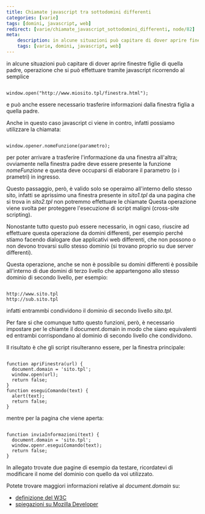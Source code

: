 ```yaml
---
title: Chiamate javascript tra sottodomini differenti
categories: [varie]
tags: [domini, javascript, web]
redirect: [varie/chiamate_javascript_sottodomini_differenti, node/82]
meta:
    description: in alcune situazioni può capitare di dover aprire finestre figlie di quella padre, operazione che si può effettuare tramite javascript ricorrendo al semplice window.opne.
    tags: [varie, domini, javascript, web]
---
```

in alcune situazioni può capitare di dover aprire finestre figlie di quella padre, operazione che si può effettuare tramite javascript ricorrendo al semplice
~~~language-php

window.open("http://www.miosito.tpl/finestra.html");

~~~

e può anche essere necessario trasferire informazioni dalla finestra figlia a quella padre.

Anche in questo caso javascript ci viene in contro, infatti possiamo utilizzare la chiamata:
~~~language-php

window.opener.nomeFunzione(parametro);

~~~

per poter arrivare a trasferire l'informazione da una finestra all'altra; ovviamente nella finestra padre deve essere presente la funzione _nomeFunzione_ e questa deve occuparsi di elaborare il parametro (o i prametri) in ingresso.
<!--break-->
Questo passaggio, però, è valido solo se operaimo all'interno dello stesso sito, infatti se aprissimo una finestra presente in _sito1.tpl_ da una pagina che si trova in _sito2.tpl_ non potremmo effettuare le chiamate Questa operazione viene svolta per proteggere l'esecuzione di script maligni (cross-site scripting).

Nonostante tutto questo può essere necessario, in ogni caso, riuscire ad effettuare questa operazione da domini differenti, per esempio perché stiamo facendo dialogare due applicativi web differenti, che non possono o non devono trovarsi sullo stesso dominio (si trovano proprio su due server differenti).

Questa operazione, anche se non è possibile su domini differenti è possibile all'interno di due domini di terzo livello che appartengono allo stesso dominio di secondo livello, per esempio:
~~~language-php

http://www.sito.tpl
http://sub.sito.tpl

~~~

infatti entrammbi condividono il dominio di secondo livello _sito.tpl_.

Per fare si che comunque tutto questo funzioni, però, è necessario impostare per le chiamte il document.domain in modo che siano equivalenti ed entrambi corrispondano al dominio di secondo livello che condividono.

Il risultato è che gli script risulteranno essere, per la finestra principale:
~~~language-php

function apriFinestra(url) {
  document.domain = 'sito.tpl';
  window.open(url);
  return false;
}
function eseguiComando(text) {
  alert(text);
  return false;
}

~~~

mentre per la pagina che viene aperta:
~~~language-php

function inviaInformazioni(text) {
  document.domain = 'sito.tpl';
  window.openr.eseguiComando(text);
  return false;
}

~~~


In allegato trovate due pagine di esempio da testare, ricordatevi di modificare il nome del dominio con quello da voi utilizzato.

Potete trovare maggiori informazioni relative al _document.domain_ su:

  * <a href="http://www.w3.org/TR/DOM-Level-2-HTML/html.html#ID-2250147" title="definizione del document domain del W3C">definizione del W3C</a>
  * <a href="https://developer.mozilla.org/en/DOM/document.domain" title="definizione del document domain del W3C">spiegazioni su Mozilla Developer</a>
